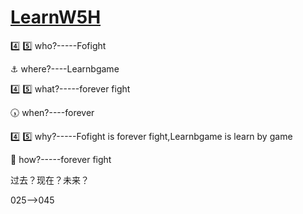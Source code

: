 # [LearnW5H](LearnW5H)

:four: :five: who?-----Fofight

:anchor: where?----Learnbgame

:four: :five: what?-----forever fight

:clock530: when?----forever

:four: :five: why?-----Fofight is forever fight,Learnbgame is learn by game

:repeat_one: how?-----forever fight


过去？现在？未来？

025——>045
